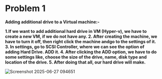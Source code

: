 # Problem 1


**Adding additional drive to a Virtual machine:-**

**1.If we want to add additional hard drive in VM (Hyper-v), we have to create a new VM, if we do not have any.
2. After creating the machine, we have to turn it off, then right click the machine andgo to the settings of it.
3. In settings, go to SCSI Controller, where we can see the option of adding Hard Drive. ADD it.
4. After clicking the ADD option, we have to do some settings like, choose the size of the drive, name, disk type and location of the drive.
5. After doing that all, our hard drive will make.**


![Screenshot 2025-06-27 094651](https://github.com/user-attachments/assets/bcf59f70-49c7-4491-bada-75d6c1f08b31)





